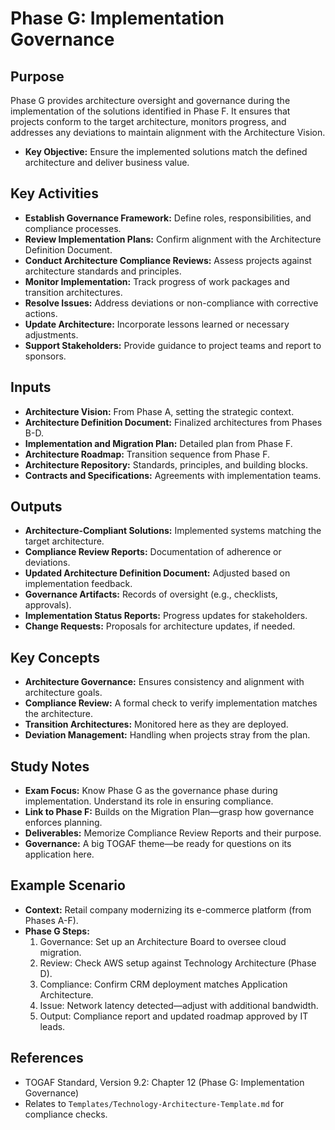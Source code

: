 # Phase G: Implementation Governance

## Purpose
Phase G provides architecture oversight and governance during the implementation of the solutions identified in Phase F. It ensures that projects conform to the target architecture, monitors progress, and addresses any deviations to maintain alignment with the Architecture Vision.

- **Key Objective:** Ensure the implemented solutions match the defined architecture and deliver business value.

## Key Activities
- **Establish Governance Framework:** Define roles, responsibilities, and compliance processes.
- **Review Implementation Plans:** Confirm alignment with the Architecture Definition Document.
- **Conduct Architecture Compliance Reviews:** Assess projects against architecture standards and principles.
- **Monitor Implementation:** Track progress of work packages and transition architectures.
- **Resolve Issues:** Address deviations or non-compliance with corrective actions.
- **Update Architecture:** Incorporate lessons learned or necessary adjustments.
- **Support Stakeholders:** Provide guidance to project teams and report to sponsors.

## Inputs
- **Architecture Vision:** From Phase A, setting the strategic context.
- **Architecture Definition Document:** Finalized architectures from Phases B-D.
- **Implementation and Migration Plan:** Detailed plan from Phase F.
- **Architecture Roadmap:** Transition sequence from Phase F.
- **Architecture Repository:** Standards, principles, and building blocks.
- **Contracts and Specifications:** Agreements with implementation teams.

## Outputs
- **Architecture-Compliant Solutions:** Implemented systems matching the target architecture.
- **Compliance Review Reports:** Documentation of adherence or deviations.
- **Updated Architecture Definition Document:** Adjusted based on implementation feedback.
- **Governance Artifacts:** Records of oversight (e.g., checklists, approvals).
- **Implementation Status Reports:** Progress updates for stakeholders.
- **Change Requests:** Proposals for architecture updates, if needed.

## Key Concepts
- **Architecture Governance:** Ensures consistency and alignment with architecture goals.
- **Compliance Review:** A formal check to verify implementation matches the architecture.
- **Transition Architectures:** Monitored here as they are deployed.
- **Deviation Management:** Handling when projects stray from the plan.

## Study Notes
- **Exam Focus:** Know Phase G as the governance phase during implementation. Understand its role in ensuring compliance.
- **Link to Phase F:** Builds on the Migration Plan—grasp how governance enforces planning.
- **Deliverables:** Memorize Compliance Review Reports and their purpose.
- **Governance:** A big TOGAF theme—be ready for questions on its application here.

## Example Scenario
- **Context:** Retail company modernizing its e-commerce platform (from Phases A-F).
- **Phase G Steps:**
  1. Governance: Set up an Architecture Board to oversee cloud migration.
  2. Review: Check AWS setup against Technology Architecture (Phase D).
  3. Compliance: Confirm CRM deployment matches Application Architecture.
  4. Issue: Network latency detected—adjust with additional bandwidth.
  5. Output: Compliance report and updated roadmap approved by IT leads.

## References
- TOGAF Standard, Version 9.2: Chapter 12 (Phase G: Implementation Governance)
- Relates to `Templates/Technology-Architecture-Template.md` for compliance checks.